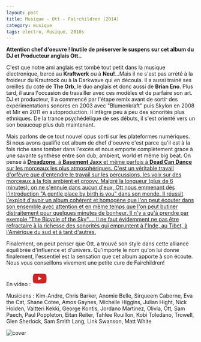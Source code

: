 ```yaml
---
layout: post
title: Musique - Ott - Fairchildren (2014)
category: musique
tags: electro, Musique, 2010s
---
```

**Attention chef d'oeuvre ! Inutile de préserver le suspens sur cet album du DJ et Producteur anglais Ott..**

C'est que notre ami anglais est tombé tout petit dans la musique électronique, bercé au **Kraftwerk** ou à **Neu!**...Mais il ne s'est pas arrèté à la froideur du Krautrock ou à la Darkwave qui en découla. Il a aussi trainé ses oreilles du coté de **The Orb**, le duo anglais et donc aussi de **Brian Eno**. Plus tard, il aura l'occasion de travailler avec ces modèles et de parfaire son art. DJ et producteur, il a commencé par l'étape remix avant de sortir des expérimentations sonores en 2003 avec "Blumenkraft" puis Skylon en 2008 et Mir en 2011 en autoproduction. Il intègre peu à peu des sonorités plus ethniques. De la trance psychédélique de ses débuts, il s'est orienté vers un son beaucoup plus dub maintenant.

Mais parlons de ce tout nouvel opus sorti sur les plateformes numériques. Si nous avons qualifié cet album de chef d'oeuvre c'est parce qu'il est à la fois riche sans tomber dans l'excès et nous emporte complètement grace à une savante synthèse entre son dub, ambient, world et même big beat. On pense à <span style="text-decoration:underline;">**<a href="http://histozic.fr/2008/12/28/dreadzone-second-light/">Dreadzone</a>**, à <span style="text-decoration:underline;"><a href="http://histozic.fr/2010/07/27/basement-jaxx-the-singles/">**Basement Jaxx**</a> et même parfois à **Dead Can Dance** sur les morceaux les plus atmosphériques. C'est un véritable travail d'orfèvre que d'entendre le travail sur les percussions, les voix sur des morceaux à la fois ambient et groovy. Malgré la longueur (plus de 6 minutes), on ne s'ennuie dans aucun d'eux, Ott nous emmenant dès l'introduction "A gentle place by birth is you" dans son monde. Il réussit l'exploit d'avoir un album cohérent et homogène que l'on peut écouter dans son ensemble avec attention et en même temps que l'on peut butiner distraitement pour quelques minutes de bonheur. Il n'y a qu'à prendre par exemple "The Bicycle of the Sky".... Il ne faut évidemment ne pas être refractaire à la richesse des sonorités qui empruntent à l'Inde, au Tibet, à l'Amérique du sud et à tant d'autres.

Finalement, on peut penser que Ott. a trouvé son style dans cette alliance équilibrée d'influence et d'univers. Qu'importe le nom qu'on lui donne finalement, l'essentiel est la sensation que cet album apporte à son écoute. Nous vous conseillons vivement une petite cure de Fairchildren!

En video : [![video](/images/youtube.png)](https://www.youtube.com/watch?v=rUbK__7WOAM)

Musiciens : Kim-Andre, Chris Barker, Anomie Belle, Sirqueem Caborne, Eva the Cat, Shane Cotee, Amos Gaynes, Michelle Higgins, Julian Hight, Nick Holden, Valtteri Kekki,
George Kontis, Jordano Martinez, Olivia, Ott, Sam Paech, Paul Poppleton, Eitan Reiter, Tahlee Rouillon, Kobi Toledano, Trowell, Glen Sherlock, Sam Smith Lang, Link Swanson, Matt White

![cover](https://filedn.eu/llqi9IBxlYouGRXYG2xlROb/img/2015/ott1.jpg)
